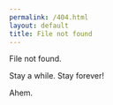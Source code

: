 ```yaml
---
permalink: /404.html
layout: default
title: File not found
---
```


File not found.

Stay a while. Stay forever!

Ahem.